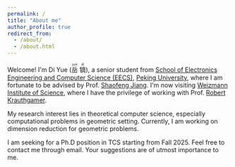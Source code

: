 ```yaml
---
permalink: /
title: "About me"
author_profile: true
redirect_from: 
  - /about/
  - /about.html
---
```


Welcome! I'm Di Yue (<ruby>岳<rt>yuè</rt></ruby>
<ruby>镝<rt>dí</rt></ruby>), 
a senior student from [School of Electronics Engineering and Computer Science (EECS)](https://eecs.pku.edu.cn/), [Peking University](https://www.pku.edu.cn/), where I am fortunate to be advised by Prof. [Shaofeng Jiang](https://www.shaofengjiang.cn/). I'm now visiting [Weizmann Institute of Science](https://www.weizmann.ac.il/pages/), where I have the privilege of working with Prof. [Robert Krauthgamer](https://www.wisdom.weizmann.ac.il/~robi/).

My research interest lies in theoretical computer science, especially computational problems in geometric setting. Currently, I am working on dimension reduction for geometric problems.

I am seeking for a Ph.D position in TCS starting from Fall 2025. Feel free to contact me through email. Your suggestions are of utmost importance to me.


<!-- <script type="text/javascript" id="clustrmaps" src="//cdn.clustrmaps.com/map_v2.js?cl=ffffff&w=600&t=n&d=L-0U-7RV3OL2iMHe2mG3zJynCLKtp4M184f9lWZ-o9o"></script> -->